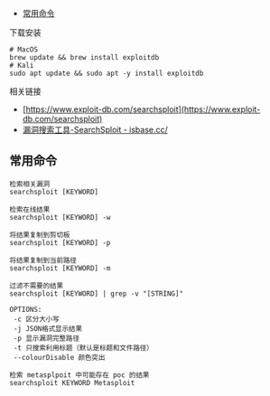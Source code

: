 - [常用命令](#常用命令)

下载安装
```
# MacOS
brew update && brew install exploitdb
# Kali
sudo apt update && sudo apt -y install exploitdb
```

相关链接
- [https://www.exploit-db.com/searchsploit](https://www.exploit-db.com/searchsploit)
- [漏洞搜索工具-SearchSploit - isbase.cc/](https://isbase.cc/article/searchsploit/script-1.html)

## 常用命令
```
检索相关漏洞
searchsploit [KEYWORD]

检索在线结果
searchsploit [KEYWORD] -w

将结果复制到剪切板
searchsploit [KEYWORD] -p

将结果复制到当前路径
searchsploit [KEYWORD] -m

过滤不需要的结果
searchsploit [KEYWORD] | grep -v "[STRING]"

OPTIONS:
 -c 区分大小写
 -j JSON格式显示结果
 -p 显示漏洞完整路径
 -t 只搜索利用标题（默认是标题和文件路径）
 --colourDisable 颜色突出
```
```
检索 metasplpoit 中可能存在 poc 的结果
searchsploit KEYWORD Metasploit
```